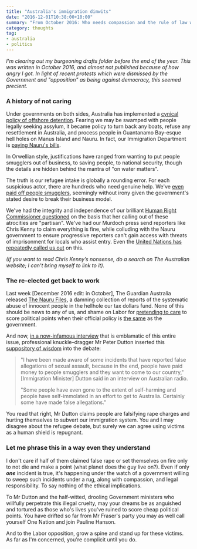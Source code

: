 ```yaml
---
title: "Australia's immigration dimwits"
date: "2016-12-01T10:38:00+10:00"
summary: "From October 2016: Who needs compassion and the rule of law when you can just lock people up indefinitely?"
category: thoughts
tag:
- australia
- politics
---
```

<p style="font-style:italic">I'm clearing out my burgeoning drafts folder before the end of the year. This was written in October 2016, and almost not published because of how angry I got. In light of recent protests which were dismissed by the Government and "opposition" as being against democracy, this seemed precient.</p>

### A history of not caring

Under governments on both sides, Australia has implemented a [cynical policy of offshore detention](https://www.humanrights.gov.au/publications/last-resort-national-inquiry-children-immigration-detention/6-australias-immigration). Fearing we may be swamped with people legally seeking assylum, it became policy to turn back any boats, refuse any resettlement in Australia, and process people in Guantanamo Bay-esque hell holes on Manus Island and Nauru. In fact, our Immigration Department is [paying Nauru's bills](http://michaeljfield.tumblr.com/post/122213340378/nauru-australias-stressed-client-state).

In Orwellian style, justifications have ranged from wanting to put people smugglers out of business, to saving people, to national security, though the details are hidden behind the mantra of "on water matters".

The truth is our refugee intake is globally a rounding error. For each suspicious actor, there are hundreds who need genuine help. We've [even paid off people smugglers](http://www.smh.com.au/federal-politics/political-news/asylum-boat-turnbacks-australia-paid-people-smugglers-under-former-labor-government-20150615-ghotbt.html), seemingly without irony given the government's stated desire to break their business model.

We've had the integrity and independence of our brilliant [Human Right Commissioner questioned](https://www.thesaturdaypaper.com.au/news/politics/2015/06/13/abbotts-war-gillian-triggs/14341176002000) on the basis that her calling out of these atrocities are "partisan". We've had our Murdoch press send reporters like Chris Kenny to claim everything is fine, while colluding with the Nauru government to ensure progressive reporters can't gain access with threats of imprisonment for locals who assist entry. Even the [United Nations has repeatedly called us out](http://www.abc.net.au/news/2014-11-11/un-committee-flags-concerns-about-australian-policy/5882190) on this.

<p style="font-style:italic">(If you want to read Chris Kenny’s nonsense, do a search on The Australian website; I can’t bring myself to link to it).</p>

### The re-elected get back to work

Last week \[December 2016 edit: in October\], The Guardian Australia released [The Nauru Files](https://www.theguardian.com/australia-news/australian-immigration-and-asylum), a damning collection of reports of the systematic abuse of innocent people in the hellhole our tax dollars fund. None of this should be news to any of us, and shame on Labor for [pretending to care](https://www.theguardian.com/australia-news/2016/aug/13/the-nauru-files-labor-to-call-for-parliamentary-inquiry-into-abuse-allegations) to score political points when their official policy is [the same](https://www.theguardian.com/australia-news/2016/may/01/asylum-seekers-greens-use-labors-key-weakness-to-attack-shortens-stronghold) as the government.

And now, [in a now-infamous interview](http://www.straitstimes.com/asia/australianz/australia-accuses-refugees-of-falsely-reporting-sexual-abuse) that is emblamatic of this entire issue, professional knuckle–dragger Mr Peter Dutton inserted this [suppository of wisdom](http://edition.cnn.com/2013/08/12/world/asia/australia-abbott-suppository-gaffe/index.html) into the debate:

> "I have been made aware of some incidents that have reported false allegations of sexual assault, because in the end, people have paid money to people smugglers and they want to come to our country," [Immigration Minister] Dutton said in an interview on Australian radio.
>
> "Some people have even gone to the extent of self-harming and people have self-immolated in an effort to get to Australia. Certainly some have made false allegations."

You read that right, Mr Dutton claims people are falsifying rape charges and hurting themselves to subvert our immigration system. You and I may disagree about the refugee debate, but surely we can agree using victims as a human shield is repugnant.

### Let me phrase this in a way even they understand

I don't care if half of them claimed false rape or set themselves on fire only to not die and make a point (what planet does the guy live on?). Even if only ***one*** incident is true, it's happening under the watch of a government willing to sweep such incidents under a rug, along with compassion, and legal responsibility. To say nothing of the ethical implications.

To Mr Dutton and the half-witted, drooling Government ministers who willfully perpetrate this illegal cruelty, may your dreams be as anguished and tortured as those who's lives you've ruined to score cheap political points. You have drifted so far from Mr Fraser's party you may as well call yourself One Nation and join Pauline Hanson.

And to the Labor opposition, grow a spine and stand up for these victims. As far as I'm concerned, you're complicit until you do.

